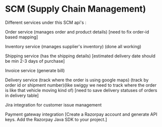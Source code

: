 # SCM (Supply Chain Management)

Different services under this SCM api's : 

Order service (manages order and product details) [need to fix order-id based mapping]

Inventory service (manages supplier's inventory) (done all working)

Shipping service (has the shipping details) [estimated delivery date should be min 2-3 days of purchase]

Invoice service (generate bill) 

Delivery service (track where the order is using google maps) (track by order id or shipment number)(like swiggy we need to track where the order is like that vehicle moving kind of) [need to save delivery statuses of orders in delivery table]

Jira integration for customer issue management 

Payment gateway integration [Create a Razorpay account and generate API keys.
Add the Razorpay Java SDK to your project.]

